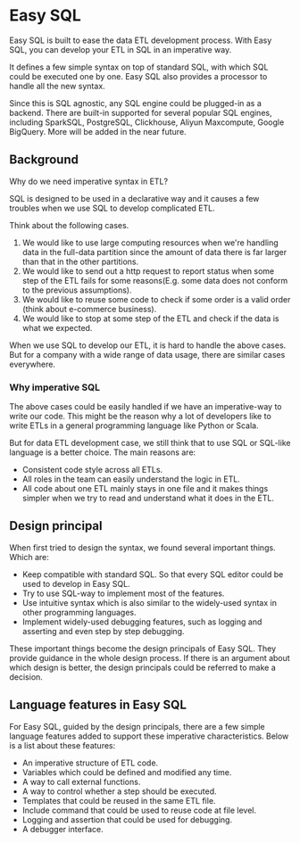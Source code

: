 # Easy SQL

Easy SQL is built to ease the data ETL development process.
With Easy SQL, you can develop your ETL in SQL in an imperative way.

It defines a few simple syntax on top of standard SQL, with which SQL could be executed one by one.
Easy SQL also provides a processor to handle all the new syntax.

Since this is SQL agnostic, any SQL engine could be plugged-in as a backend.
There are built-in supported for several popular SQL engines, including SparkSQL, PostgreSQL, Clickhouse, Aliyun Maxcompute, Google BigQuery.
More will be added in the near future.

## Background

Why do we need imperative syntax in ETL?

SQL is designed to be used in a declarative way and it causes a few troubles when we use SQL to develop complicated ETL.

Think about the following cases.

1. We would like to use large computing resources when we're handling data in the full-data partition since the amount of data there is far larger than that in the other partitions.
2. We would like to send out a http request to report status when some step of the ETL fails for some reasons(E.g. some data does not conform to the previous assumptions).
3. We would like to reuse some code to check if some order is a valid order (think about e-commerce business).
4. We would like to stop at some step of the ETL and check if the data is what we expected.

When we use SQL to develop our ETL, it is hard to handle the above cases.
But for a company with a wide range of data usage, there are similar cases everywhere.

### Why imperative SQL

The above cases could be easily handled if we have an imperative-way to write our code.
This might be the reason why a lot of developers like to write ETLs in a general programming language like Python or Scala.

But for data ETL development case, we still think that to use SQL or SQL-like language is a better choice. The main reasons are:

- Consistent code style across all ETLs.
- All roles in the team can easily understand the logic in ETL.
- All code about one ETL mainly stays in one file and it makes things simpler when we try to read and understand what it does in the ETL.

## Design principal

When first tried to design the syntax, we found several important things. Which are:

- Keep compatible with standard SQL. So that every SQL editor could be used to develop in Easy SQL.
- Try to use SQL-way to implement most of the features.
- Use intuitive syntax which is also similar to the widely-used syntax in other programming languages.
- Implement widely-used debugging features, such as logging and asserting and even step by step debugging.

These important things become the design principals of Easy SQL. They provide guidance in the whole design process.
If there is an argument about which design is better, the design principals could be referred to make a decision.

## Language features in Easy SQL

For Easy SQL, guided by the design principals, there are a few simple language features added to support these imperative characteristics. Below is a list about these features:

- An imperative structure of ETL code.
- Variables which could be defined and modified any time.
- A way to call external functions.
- A way to control whether a step should be executed.
- Templates that could be reused in the same ETL file.
- Include command that could be used to reuse code at file level.
- Logging and assertion that could be used for debugging.
- A debugger interface.
